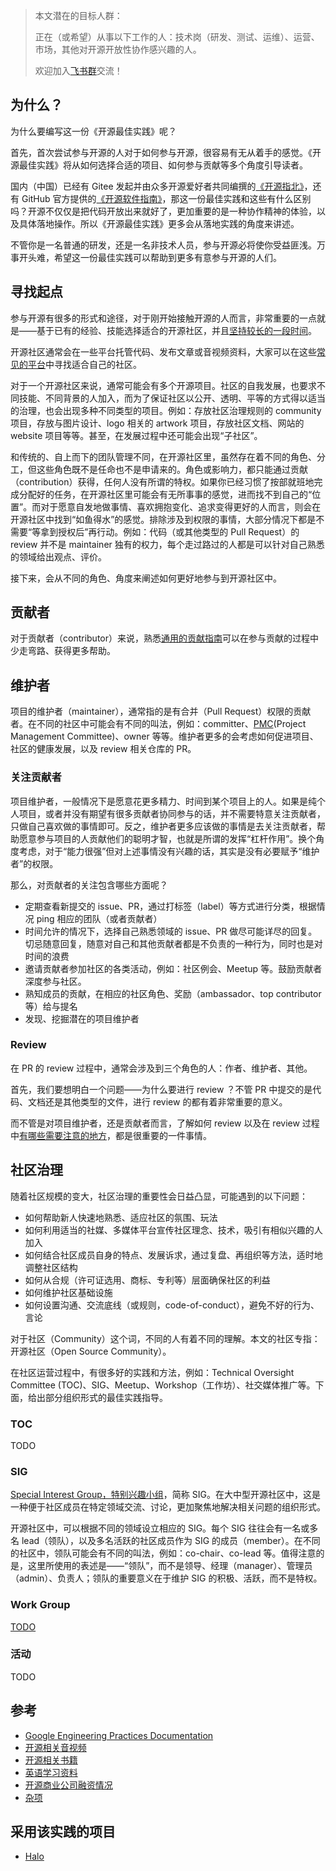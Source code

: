 > 本文潜在的目标人群：
>
> 正在（或希望）从事以下工作的人：技术岗（研发、测试、运维）、运营、市场，其他对开源开放性协作感兴趣的人。
> 
> 欢迎加入[飞书群](https://applink.feishu.cn/client/chat/chatter/add_by_link?link_token=47dm0193-e6c9-43c9-b391-06d5da9f72b7)交流！

## 为什么？

为什么要编写这一份《开源最佳实践》呢？

首先，首次尝试参与开源的人对于如何参与开源，很容易有无从着手的感觉。《开源最佳实践》将从如何选择合适的项目、如何参与贡献等多个角度引导读者。

国内（中国）已经有 Gitee 发起并由众多开源爱好者共同编撰的[《开源指北》](https://gitee.com/gitee-community/opensource-guide)，还有 GitHub 官方提供的[《开源软件指南》](https://opensource.guide/zh-hans/)，那这一份最佳实践和这些有什么区别吗？开源不仅仅是把代码开放出来就好了，更加重要的是一种协作精神的体验，以及具体落地操作。所以《开源最佳实践》更多会从落地实践的角度来讲述。

不管你是一名普通的研发，还是一名非技术人员，参与开源必将使你受益匪浅。万事开头难，希望这一份最佳实践可以帮助到更多有意参与开源的人们。

## 寻找起点

参与开源有很多的形式和途径，对于刚开始接触开源的人而言，非常重要的一点就是——基于已有的经验、技能选择适合的开源社区，并且[坚持较长的一段时间](insist.md)。

开源社区通常会在一些平台托管代码、发布文章或音视频资料，大家可以在这些[常见的平台](platforms.md)中寻找适合自己的社区。

对于一个开源社区来说，通常可能会有多个开源项目。社区的自我发展，也要求不同技能、不同背景的人加入，而为了保证社区以公开、透明、平等的方式得以适当的治理，也会出现多种不同类型的项目。例如：存放社区治理规则的 community 项目，存放与图片设计、logo 相关的 artwork 项目，存放社区文档、网站的 website 项目等等。甚至，在发展过程中还可能会出现“子社区”。

和传统的、自上而下的团队管理不同，在开源社区里，虽然存在着不同的角色、分工，但这些角色既不是任命也不是申请来的。角色或影响力，都只能通过贡献（contribution）获得，任何人没有所谓的特权。如果你已经习惯了按部就班地完成分配好的任务，在开源社区里可能会有无所事事的感觉，进而找不到自己的“位置”。而对于愿意自发地做事情、喜欢拥抱变化、追求变得更好的人而言，则会在开源社区中找到“如鱼得水”的感觉。排除涉及到权限的事情，大部分情况下都是不需要“等拿到授权后”再行动。例如：代码（或其他类型的 Pull Request）的 review 并不是 maintainer 独有的权力，每个走过路过的人都是可以针对自己熟悉的领域给出观点、评价。

接下来，会从不同的角色、角度来阐述如何更好地参与到开源社区中。

## 贡献者

对于贡献者（contributor）来说，熟悉[通用的贡献指南](how-to-contribute.md)可以在参与贡献的过程中少走弯路、获得更多帮助。

## 维护者

项目的维护者（maintainer），通常指的是有合并（Pull Request）权限的贡献者。在不同的社区中可能会有不同的叫法，例如：committer、[PMC](https://www.apache.org/dev/pmc.html)(Project Management Committee)、owner 等等。维护者更多的会考虑如何促进项目、社区的健康发展，以及 review 相关仓库的 PR。

### 关注贡献者

项目维护者，一般情况下是愿意花更多精力、时间到某个项目上的人。如果是纯个人项目，或者并没有期望有很多贡献者协同参与的话，并不需要特意关注贡献者，只做自己喜欢做的事情即可。反之，维护者更多应该做的事情是去关注贡献者，帮助愿意参与项目的人贡献他们的聪明才智，也就是所谓的发挥“杠杆作用”。换个角度考虑，对于“能力很强”但对上述事情没有兴趣的话，其实是没有必要赋予“维护者”的权限。

那么，对贡献者的关注包含哪些方面呢？

* 定期查看新提交的 issue、PR，通过打标签（label）等方式进行分类，根据情况 ping 相应的团队（或者贡献者）
* 时间允许的情况下，选择自己熟悉领域的 issue、PR 做尽可能详尽的回复。切忌随意回复，随意对自己和其他贡献者都是不负责的一种行为，同时也是对时间的浪费
* 邀请贡献者参加社区的各类活动，例如：社区例会、Meetup 等。鼓励贡献者深度参与社区。
* 熟知成员的贡献，在相应的社区角色、奖励（ambassador、top contributor 等）给与提名
* 发现、挖掘潜在的项目维护者

### Review

在 PR 的 review 过程中，通常会涉及到三个角色的人：作者、维护者、其他。

首先，我们要想明白一个问题——为什么要进行 review ？不管 PR 中提交的是代码、文档还是其他类型的文件，进行 review 的都有着非常重要的意义。

而不管是对项目维护者，还是贡献者而言，了解如何 review 以及在 review 过程中[有哪些需要注意的地方](review.md)，都是很重要的一件事情。

## 社区治理

随着社区规模的变大，社区治理的重要性会日益凸显，可能遇到的以下问题：

* 如何帮助新人快速地熟悉、适应社区的氛围、玩法
* 如何利用适当的社媒、多媒体平台宣传社区理念、技术，吸引有相似兴趣的人加入
* 如何结合社区成员自身的特点、发展诉求，通过复盘、再组织等方法，适时地调整社区结构
* 如何从合规（许可证选用、商标、专利等）层面确保社区的利益
* 如何维护社区基础设施
* 如何设置沟通、交流底线（或规则，code-of-conduct），避免不好的行为、言论

对于社区（Community）这个词，不同的人有着不同的理解。本文的社区专指：开源社区（Open Source Community）。

在社区运营过程中，有很多好的实践和方法，例如：Technical Oversight Committee (TOC)、SIG、Meetup、Workshop（工作坊）、社交媒体推广等。下面，给出部分组织形式的最佳实践指导。

### TOC

TODO

### SIG

[Special Interest Group，特别兴趣小组](sig.md)，简称 SIG。在大中型开源社区中，这是一种便于社区成员在特定领域交流、讨论，更加聚焦地解决相关问题的组织形式。

开源社区中，可以根据不同的领域设立相应的 SIG。每个 SIG 往往会有一名或多名 lead（领队），以及多名活跃的社区成员作为 SIG 的成员（member）。在不同的社区中，领队可能会有不同的叫法，例如：co-chair、co-lead 等。值得注意的是，这里所使用的表述是——“领队”，而不是领导、经理（manager）、管理员（admin）、负责人；领队的重要意义在于维护 SIG 的积极、活跃，而不是特权。

### Work Group

[TODO](workgroup.md)

### 活动

TODO

## 参考

* [Google Engineering Practices Documentation](https://github.com/google/eng-practices)
* [开源相关音视频](audios-and-videos.md)
* [开源相关书籍](books.md)
* [英语学习资料](english.md)
* [开源商业公司融资情况](financing.md)
* [杂项](others.md)

## 采用该实践的项目

* [Halo](https://github.com/halo-dev/halo)
